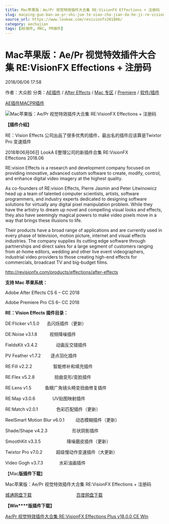 ```yaml
---
title: Mac苹果版：Ae/Pr 视觉特效插件大合集 RE:VisionFX Effections + 注册码
slug: macping-guo-ban-ae-pr-shi-jue-te-xiao-cha-jian-da-he-ji-re-visionfx-effections-zhu-ce-ma
source_url: https://www.lookae.com/revisionfx201806/
category: aechajian
tags: [AE插件, MAC, PR插件]
---
```

# Mac苹果版：Ae/Pr 视觉特效插件大合集 RE:VisionFX Effections + 注册码

2018/06/06 17:58

作者：大众脸
分类：[AE插件](https://www.lookae.com/after-effects/aechajian/) / [After Effects](https://www.lookae.com/after-effects/) / [Mac 专区](https://www.lookae.com/mac-osx/) / [Premiere](https://www.lookae.com/qitarjcj/premierezy/) / [软件/插件](https://www.lookae.com/qitarjcj/)

[AE插件](https://www.lookae.com/tag/ae%e6%8f%92%e4%bb%b6/)[MAC](https://www.lookae.com/tag/mac/)[PR插件](https://www.lookae.com/tag/pr%e6%8f%92%e4%bb%b6/)

![Mac苹果版：Ae/Pr 视觉特效插件大合集 RE:VisionFX Effections + 注册码](https://www.lookae.com/wp-content/uploads/2018/06/revisionfx2018.jpg "Mac苹果版：Ae/Pr 视觉特效插件大合集 RE:VisionFX Effections + 注册码-LookAE.com")

**【插件介绍】**

RE：Vision Effects 公司出品了很多优秀的插件，最出名的插件应该算是Twixtor Pro 变速插件

2018年06月06日 LookA E整理公司的新插件合集 RE:VisionFX Effections 2018.06

RE:vision Effects is a research and development company focused on providing innovative, advanced custom software to create, modify, control, and enhance digital video imagery at the highest quality.

As co-founders of RE:vision Effects, Pierre Jasmin and Peter Litwinowicz head up a team of talented computer scientists, artists, software programmers, and industry experts dedicated to designing software solutions for virtually any digital pixel manipulation problem. While they have the artistry to dream up novel and compelling visual looks and effects, they also have seemingly magical powers to make video pixels move in a way that brings these illusions to life.

Their products have a broad range of applications and are currently used in every phase of television, motion picture, internet and visual effects industries. The company supplies its cutting edge software through partnerships and direct sales for a large segment of customers ranging from at-home editors, wedding and other live event videographers, industrial video providers to those creating high-end effects for commercials, broadcast TV and big-budget films.

http://revisionfx.com/products/effections/after-effects

**支持 Mac 苹果系统：**

Adobe After Effects CS 6 – CC 2018

Adobe Premiere Pro CS 6– CC 2018

**RE：Vision Effects 插件目录：**

DE:Flicker v1.5.0      去闪烁插件（更新）

DE:Noise v3.1.8          视频降噪插件

FieldsKit v3.4.2               动画反交错插件

PV Feather v1.7.2        逐点羽化插件

RE:Fill v2.2.2                 智能修补和填充插件

RE:Flex v5.2.8                扭曲变形/变脸插件

RE:Lens v1.5           鱼眼广角镜头畸变扭曲修复插件

RE:Map v3.0.6              UV贴图映射插件

RE:Match v2.0.1               色彩匹配插件（更新）

ReelSmart Motion Blur v6.0.1         动态模糊插件（更新）

Shade/Shape v4.2.3                    形状阴影插件

SmoothKit v3.3.5                     降噪磨皮插件（更新）

Twixtor Pro v7.0.2           超级慢动作变速插件（大更新）

Video Gogh v3.7.3             水彩油画插件

【Mac**版插件下载**】

Mac苹果版：Ae/Pr 视觉特效插件大合集 RE:VisionFX Effections + 注册码

[城通网盘下载](https://lookae.ctfile.com/fs/680462-294103672)                                    [百度网盘下载](https://pan.baidu.com/s/1t6TRYbuM2PWTXCh7K2LxaA)

**【Win****版插件下载】**

[Ae/Pr 视觉特效插件大合集 RE:VisionFX Effections Plus v18.0.0 CE Win](https://www.lookae.com/visionfx18/)
